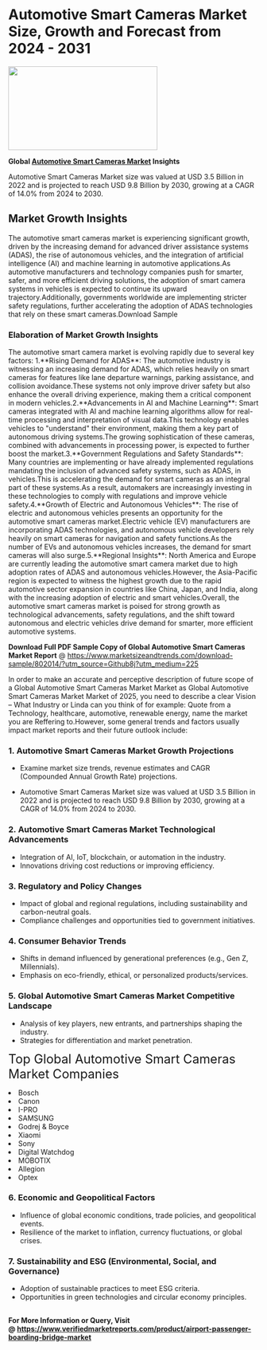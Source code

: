 <H1>Automotive Smart Cameras Market Size, Growth and Forecast from 2024 - 2031</H1><img class="aligncenter size-medium wp-image-584254" src="https://thirdeyenews.in/wp-content/uploads/2024/09/Global-Market-Research-300x168.jpeg" alt="" width="300" height="168" /><p><strong>Global&nbsp;<a href="https://www.marketsizeandtrends.com/download-sample/802014/?utm_source=Github8j?utm_medium=225">Automotive Smart Cameras Market</a> Insights</strong></p><p>Automotive Smart Cameras Market size was valued at USD 3.5 Billion in 2022 and is projected to reach USD 9.8 Billion by 2030, growing at a CAGR of 14.0% from 2024 to 2030.</p><p><h2>Market Growth Insights</h2> The automotive smart cameras market is experiencing significant growth, driven by the increasing demand for advanced driver assistance systems (ADAS), the rise of autonomous vehicles, and the integration of artificial intelligence (AI) and machine learning in automotive applications.As automotive manufacturers and technology companies push for smarter, safer, and more efficient driving solutions, the adoption of smart camera systems in vehicles is expected to continue its upward trajectory.Additionally, governments worldwide are implementing stricter safety regulations, further accelerating the adoption of ADAS technologies that rely on these smart cameras.Download Sample <h3>Elaboration of Market Growth Insights</h3> The automotive smart camera market is evolving rapidly due to several key factors: 1.**Rising Demand for ADAS**: The automotive industry is witnessing an increasing demand for ADAS, which relies heavily on smart cameras for features like lane departure warnings, parking assistance, and collision avoidance.These systems not only improve driver safety but also enhance the overall driving experience, making them a critical component in modern vehicles.2.**Advancements in AI and Machine Learning**: Smart cameras integrated with AI and machine learning algorithms allow for real-time processing and interpretation of visual data.This technology enables vehicles to "understand" their environment, making them a key part of autonomous driving systems.The growing sophistication of these cameras, combined with advancements in processing power, is expected to further boost the market.3.**Government Regulations and Safety Standards**: Many countries are implementing or have already implemented regulations mandating the inclusion of advanced safety systems, such as ADAS, in vehicles.This is accelerating the demand for smart cameras as an integral part of these systems.As a result, automakers are increasingly investing in these technologies to comply with regulations and improve vehicle safety.4.**Growth of Electric and Autonomous Vehicles**: The rise of electric and autonomous vehicles presents an opportunity for the automotive smart cameras market.Electric vehicle (EV) manufacturers are incorporating ADAS technologies, and autonomous vehicle developers rely heavily on smart cameras for navigation and safety functions.As the number of EVs and autonomous vehicles increases, the demand for smart cameras will also surge.5.**Regional Insights**: North America and Europe are currently leading the automotive smart camera market due to high adoption rates of ADAS and autonomous vehicles.However, the Asia-Pacific region is expected to witness the highest growth due to the rapid automotive sector expansion in countries like China, Japan, and India, along with the increasing adoption of electric and smart vehicles.Overall, the automotive smart cameras market is poised for strong growth as technological advancements, safety regulations, and the shift toward autonomous and electric vehicles drive demand for smarter, more efficient automotive systems.</p><p><span class=""><strong>Download Full PDF Sample Copy of Global Automotive Smart Cameras Market Report</strong> @ <a href="https://www.marketsizeandtrends.com/download-sample/802014/?utm_source=Github8j?utm_medium=225" target="_blank">https://www.marketsizeandtrends.com/download-sample/802014/?utm_source=Github8j?utm_medium=225</a></span></p><p>In order to make an accurate and perceptive description of future scope of a Global&nbsp;Automotive Smart Cameras Market Market as Global&nbsp;Automotive Smart Cameras Market Market of 2025, you need to describe a clear Vision &ndash; What Industry or Linda can you think of for example: Quote from a Technology, healthcare, automotive, renewable energy, name the market you are Reffering to.However, some general trends and factors usually impact market reports and their future outlook include:</p><h3>1.&nbsp;<strong>Automotive Smart Cameras Market Growth Projections</strong></h3><ul><li>Examine market size trends, revenue estimates and CAGR (Compounded Annual Growth Rate) projections.</li><li><p>Automotive Smart Cameras Market size was valued at USD 3.5 Billion in 2022 and is projected to reach USD 9.8 Billion by 2030, growing at a CAGR of 14.0% from 2024 to 2030.</p></li></ul><h3>2.&nbsp;<strong>Automotive Smart Cameras Market Technological Advancements</strong></h3><ul><li>Integration of AI, IoT, blockchain, or automation in the industry.</li><li>Innovations driving cost reductions or improving efficiency.</li></ul><h3>3.&nbsp;<strong>Regulatory and Policy Changes</strong></h3><ul><li>Impact of global and regional regulations, including sustainability and carbon-neutral goals.</li><li>Compliance challenges and opportunities tied to government initiatives.</li></ul><h3>4.&nbsp;<strong>Consumer Behavior Trends</strong></h3><ul><li>Shifts in demand influenced by generational preferences (e.g., Gen Z, Millennials).</li><li>Emphasis on eco-friendly, ethical, or personalized products/services.</li></ul><h3>5.&nbsp;<strong>Global Automotive Smart Cameras Market Competitive Landscape</strong></h3><ul><li>Analysis of key players, new entrants, and partnerships shaping the industry.</li><li>Strategies for differentiation and market penetration.</li></ul><p data-pm-slice="1 1 []"><span style="color: inherit; font-family: inherit; font-size: 25px;">Top Global Automotive Smart Cameras Market Companies</span></p><div class="" data-test-id=""><p><li>Bosch</li><li> Canon</li><li> I-PRO</li><li> SAMSUNG</li><li> Godrej & Boyce</li><li> Xiaomi</li><li> Sony</li><li> Digital Watchdog</li><li> MOBOTIX</li><li> Allegion</li><li> Optex</li></p></div><h3>6.&nbsp;<strong>Economic and Geopolitical Factors</strong></h3><ul><li>Influence of global economic conditions, trade policies, and geopolitical events.</li><li>Resilience of the market to inflation, currency fluctuations, or global crises.</li></ul><h3>7.&nbsp;<strong>Sustainability and ESG (Environmental, Social, and Governance)</strong></h3><ul><li>Adoption of sustainable practices to meet ESG criteria.</li><li>Opportunities in green technologies and circular economy principles.</li></ul><h2><strong style="font-size: 14px;">For More Information or Query, Visit @&nbsp;</strong><a style="background-color: #ffffff; font-size: 14px;" href="https://www.marketsizeandtrends.com/report/automotive-smart-cameras-market/" target="_blank">https://www.verifiedmarketreports.com/product/airport-passenger-boarding-bridge-market</a></h2>